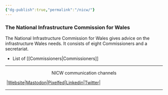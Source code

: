 ```yaml
---
{"dg-publish":true,"permalink":"/nicw/"}
---
```


### The National Infrastructure Commission for Wales
The National Infrastructure Commission for Wales gives advice on the infrastructure Wales needs. It consists of eight Commissioners and a secretariat.

- List of [[Commissioners\|Commissioners]]


***
<p style="text-align: center;">NICW communication channels</p>

󠁧 |[Website](https://nationalinfrastructurecommission.wales)|[Mastodon](https://toot.wales/@NICW)|[Pixelfed](https://pix.toot.wales/NICW)|[Linkedin](https://www.linkedin.com/company/26268509/)|[Twitter](https://twitter.com/InfraCommCymru)|
***
